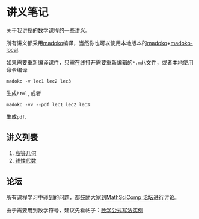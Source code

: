 # 讲义笔记
关于我讲授的数学课程的一些讲义.

所有讲义都采用[madoko](https://www.madoko.net)编译，当然你也可以使用本地版本的[madoko](http://madoko.org/reference.html#sec-installation-and-usage)+[madoko-local](https://www.npmjs.com/package/madoko-local).

如果需要重新编译课件，只需[在线](https://www.madoko.net/editor.html#)打开需要重新编辑的`*.mdk`文件，或者本地使用命令编译
```
madoko -v lec1 lec2 lec3
```
生成`html`, 或者
```
madoko -vv --pdf lec1 lec2 lec3
```
生成`pdf`.

## 讲义列表

1. [高等几何](https://github.com/vanabel/LectureNotes/tree/高等几何)
2. [线性代数](https://github.com/vanabel/LectureNotes/tree/线性代数)

## 论坛

所有课程学习中碰到的问题，都鼓励大家到[MathSciComp 论坛](https://forum.vanabel.cn)进行讨论。

由于需要用到数学符号，建议先看帖子：[数学公式写法实例](https://forum.vanabel.cn/topic/2/数学公式写法实例)
